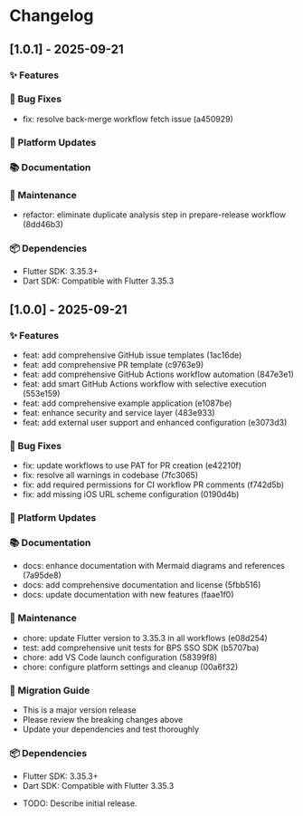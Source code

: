 # Changelog

## [1.0.1] - 2025-09-21

### ✨ Features

### 🐛 Bug Fixes
- fix: resolve back-merge workflow fetch issue (a450929)

### 📱 Platform Updates

### 📚 Documentation

### 🔧 Maintenance
- refactor: eliminate duplicate analysis step in prepare-release workflow (8dd46b3)

### 📦 Dependencies
- Flutter SDK: 3.35.3+
- Dart SDK: Compatible with Flutter 3.35.3



## [1.0.0] - 2025-09-21

### ✨ Features
- feat: add comprehensive GitHub issue templates (1ac16de)
- feat: add comprehensive PR template (c9763e9)
- feat: add comprehensive GitHub Actions workflow automation (847e3e1)
- feat: add smart GitHub Actions workflow with selective execution (553e159)
- feat: add comprehensive example application (e1087be)
- feat: enhance security and service layer (483e933)
- feat: add external user support and enhanced configuration (e3073d3)

### 🐛 Bug Fixes
- fix: update workflows to use PAT for PR creation (e42210f)
- fix: resolve all warnings in codebase (7fc3065)
- fix: add required permissions for CI workflow PR comments (f742d5b)
- fix: add missing iOS URL scheme configuration (0190d4b)

### 📱 Platform Updates

### 📚 Documentation
- docs: enhance documentation with Mermaid diagrams and references (7a95de8)
- docs: add comprehensive documentation and license (5fbb516)
- docs: update documentation with new features (faae1f0)

### 🔧 Maintenance
- chore: update Flutter version to 3.35.3 in all workflows (e08d254)
- test: add comprehensive unit tests for BPS SSO SDK (b5707ba)
- chore: add VS Code launch configuration (58399f8)
- chore: configure platform settings and cleanup (00a6f32)

### 🔄 Migration Guide
- This is a major version release
- Please review the breaking changes above
- Update your dependencies and test thoroughly

### 📦 Dependencies
- Flutter SDK: 3.35.3+
- Dart SDK: Compatible with Flutter 3.35.3



* TODO: Describe initial release.
